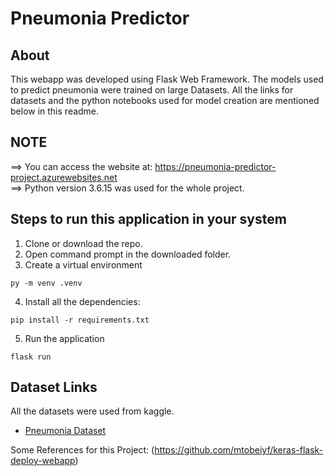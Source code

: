 # Pneumonia Predictor

## About

This webapp was developed using Flask Web Framework. The models used to predict pneumonia were trained on large Datasets. All the links for datasets and the python notebooks used for model creation are mentioned below in this readme.

## NOTE

==> You can access the website at: https://pneumonia-predictor-project.azurewebsites.net <br>
==> Python version 3.6.15 was used for the whole project.<br>

## Steps to run this application in your system

1. Clone or download the repo.
2. Open command prompt in the downloaded folder.
3. Create a virtual environment

```
py -m venv .venv
```

4. Install all the dependencies:

```
pip install -r requirements.txt
```

5. Run the application

```
flask run
```

## Dataset Links

All the datasets were used from kaggle.


- [Pneumonia Dataset](https://www.kaggle.com/paultimothymooney/chest-xray-pneumonia)

Some References for this Project:
(https://github.com/mtobeiyf/keras-flask-deploy-webapp) 

